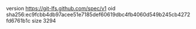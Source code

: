 version https://git-lfs.github.com/spec/v1
oid sha256:ec9fcbb4db97acee51e7185def60619dbc4fb4060d549b245cb4272fd6761b1c
size 3294
